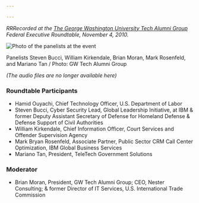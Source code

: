 ```yaml
---

---
```

*RRRecorded at the [The George Washington University Tech Alumni Group](http://www.facebook.com/group.php?gid=154839957865223) Federal Executive Roundtable, November 4, 2010.*

![Photo of the panelists at the event](http://ben.balter.com/wp-content/uploads/2010/11/68153_493302469280_603259280_5451391_4928024_n-300x199.jpg "Steven Bucci, William Kirkendale, Brian Moran, Mark Rosenfeld, Mariano Tan ")

Panelists Steven Bucci, William Kirkendale, Brian Moran, Mark Rosenfeld, and Mariano Tan / Photo: GW Tech Alumni Group

*(The audio files are no longer available here)*

### Roundtable Participants

*   Hamid Ouyachi, Chief Technology Officer, U.S. Department of Labor
*   Steven Bucci, Cyber Security Lead, Global Leadership Initiative, at IBM & former Deputy Assistant Secretary of Defense for Homeland Defense & Defense Support of Civil Authorities
*   William Kirkendale, Chief Information Officer, Court Services and Offender Supervision Agency
*   Mark Bryan Rosenfeld, Associate Partner, Public Sector CRM Call Center Optimization, IBM Global Business Services
*   Mariano Tan, President, TeleTech Government Solutions

### Moderator

*   Brian Moran, President, GW Tech Alumni Group; CEO, Nester Consulting; & former Director of IT Services, U.S. International Trade Commission

[3]: http://ben.balter.com/wp-content/uploads/2010/11/Introduction.mp3
[4]: http://ben.balter.com/wp-content/uploads/2010/11/Introduction.mp3?torrent
[5]: http://ben.balter.com/wp-content/uploads/2010/11/Agile-v-Waterfall-Systems-Development.mp3
[6]: http://ben.balter.com/wp-content/uploads/2010/11/Agile-v-Waterfall-Systems-Development.mp3?torrent
[7]: http://ben.balter.com/wp-content/uploads/2010/11/Cloud-Computing-v-FISMA.mp3
[8]: http://ben.balter.com/wp-content/uploads/2010/11/Cloud-Computing-v-FISMA.mp3?torrent
[9]: http://ben.balter.com/wp-content/uploads/2010/11/Removing-Barriers-to-Organizational-Agility.mp3
[10]: http://ben.balter.com/wp-content/uploads/2010/11/Removing-Barriers-to-Organizational-Agility.mp3?torrent
